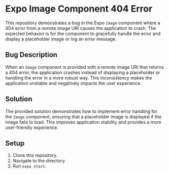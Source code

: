# Expo Image Component 404 Error

This repository demonstrates a bug in the Expo `Image` component where a 404 error from a remote image URI causes the application to crash.  The expected behavior is for the component to gracefully handle the error and display a placeholder image or log an error message.

## Bug Description
When an `Image` component is provided with a remote image URI that returns a 404 error, the application crashes instead of displaying a placeholder or handling the error in a more robust way.  This inconsistency makes the application unstable and negatively impacts the user experience.

## Solution
The provided solution demonstrates how to implement error handling for the `Image` component, ensuring that a placeholder image is displayed if the image fails to load. This improves application stability and provides a more user-friendly experience.

## Setup
1. Clone this repository.
2. Navigate to the directory.
3. Run `expo start`.